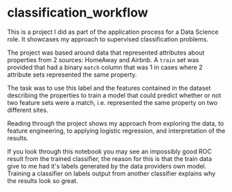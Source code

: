 # classification_workflow
This is a project I did as part of the application process for a Data Science role. It showcases my approach to supervised classification problems. 

The project was based around data that represented attributes about properties from 2 sources: HomeAway and Airbnb. A  `train` set was provided
that had a binary `match` column that was 1 in cases where 2 attribute sets represented the same property. 

The task was to use this label and the features contained in the dataset describing the properties to train a model that could predict
whether or not two feature sets were a match, i.e. represented the same property on two different sites. 

Reading through the project shows my approach from exploring the data, to feature engineering, to applying logistic regression, and interpretation of the results.

If you look through this notebook you may see an impossibly good ROC result from the trained classifier, the reason for this is that 
the train data give to me had it's labels generated by the data providers own model. Training a classifier on labels output from another
classifier explains why the results look so great. 
